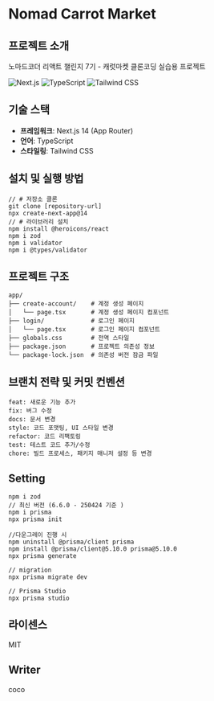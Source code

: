 # Nomad Carrot Market

## 프로젝트 소개

노마드코더 리액트 챌린지 7기 - 캐럿마켓 클론코딩 실습용 프로젝트

![Next.js](https://img.shields.io/badge/Next.js-14-black)
![TypeScript](https://img.shields.io/badge/TypeScript-5.x-blue)
![Tailwind CSS](https://img.shields.io/badge/Tailwind-3.x-38bdf8)

## 기술 스택

- **프레임워크**: Next.js 14 (App Router)
- **언어**: TypeScript
- **스타일링**: Tailwind CSS

## 설치 및 실행 방법

```
// # 저장소 클론
git clone [repository-url]
npx create-next-app@14
// # 라이브러리 설치
npm install @heroicons/react
npm i zod
npm i validator
npm i @types/validator
```

## 프로젝트 구조

```
app/
├── create-account/    # 계정 생성 페이지
│   └── page.tsx       # 계정 생성 페이지 컴포넌트
├── login/             # 로그인 페이지
│   └── page.tsx       # 로그인 페이지 컴포넌트
├── globals.css        # 전역 스타일
├── package.json       # 프로젝트 의존성 정보
└── package-lock.json  # 의존성 버전 잠금 파일
```

## 브랜치 전략 및 커밋 컨벤션

```
feat: 새로운 기능 추가
fix: 버그 수정
docs: 문서 변경
style: 코드 포맷팅, UI 스타일 변경
refactor: 코드 리팩토링
test: 테스트 코드 추가/수정
chore: 빌드 프로세스, 패키지 매니저 설정 등 변경
```

## Setting

```
npm i zod
// 최신 버전 (6.6.0 - 250424 기준 )
npm i prisma
npx prisma init

//다운그레이 진행 시
npm uninstall @prisma/client prisma
npm install @prisma/client@5.10.0 prisma@5.10.0
npx prisma generate

// migration
npx prisma migrate dev

// Prisma Studio
npx prisma studio
```

## 라이센스

MIT

## Writer

coco
